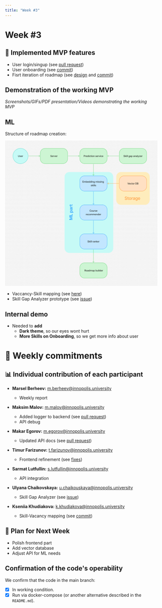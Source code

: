 ```yaml
---
title: "Week #3"
---
```


# **Week #3**

## 🚀 **Implemented MVP features**

* User login/singup (see [pull request](https://github.com/IU-Capstone-Project-2025/KIZAK/pull/38))
* User onboarding (see [commit](https://github.com/IU-Capstone-Project-2025/KIZAK/commit/5eb94228db926daf3178c15691ddb0fe10375b19))
* Fisrt iteration of roadmap (see [design](https://github.com/IU-Capstone-Project-2025/KIZAK/issues/26) and [commit](https://github.com/IU-Capstone-Project-2025/KIZAK/commit/323020397d71bb41a700c78b674c956299e793fe))

## Demonstration of the working MVP

*Screenshots/GIFs/PDF presentation/Videos demonstrating the working MVP*

## ML

Structure of roadmap creation:

![Roadmap](https://github.com/IU-Capstone-Project-2025/KIZAK/blob/main/assets/ml_str.jpg)

* Vaccancy-Skill mapping (see [here](https://github.com/IU-Capstone-Project-2025/KIZAK/blob/feature-job_skill_mapping/ml/jv_mapping.ipynb))
* Skill Gap Analyzer prototype (see [issue](https://github.com/IU-Capstone-Project-2025/KIZAK/issues/45))

## Internal demo

* Needed to **add**
  * **Dark theme**, so our eyes wont hurt
  * **More Skills on Onboarding**, so we get more info about user

# 📝 **Weekly commitments**

## 📊 **Individual contribution of each participant**

* **Marsel Berheev:** m.berheev@innopolis.university
  * Weekly report

* **Maksim Malov:** m.malov@innopolis.university
  * Added logger to backend (see [pull request](https://github.com/IU-Capstone-Project-2025/KIZAK/pull/39))
  * API debug

* **Makar Egorov:** m.egorov@innopolis.university
  * Updated API docs (see [pull request](https://github.com/IU-Capstone-Project-2025/KIZAK/pull/46))

* **Timur Farizunov:** t.farizunov@innopolis.university
  * Frontend refinement (see [fixes](https://github.com/IU-Capstone-Project-2025/KIZAK/commit/f48a2f802f8a18f1b504e9f3364940e41e844125))

* **Sarmat Lutfullin:** s.lutfullin@innopolis.university
  * API integration
 
* **Ulyana Chaikovskaya:** u.chaikouskaya@innopolis.university
  * Skill Gap Analyzer (see [issue](https://github.com/IU-Capstone-Project-2025/KIZAK/issues/45))

* **Kseniia Khudiakova:** k.khudiakova@innopolis.university
  * Skill-Vacancy mapping (see [commit](https://github.com/IU-Capstone-Project-2025/KIZAK/commit/dff3487d339a6efb10a4f94b9d1d611a1e014c1e))

## 🎯 **Plan for Next Week**

* Polish frontend part
* Add vector database
* Adjust API for ML needs

## Confirmation of the code's operability

We confirm that the code in the main branch:
- [x] In working condition.
- [x] Run via docker-compose (or another alternative described in the `README.md`).
